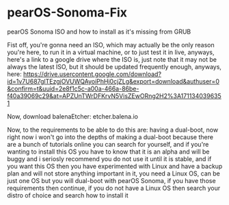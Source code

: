 # pearOS-Sonoma-Fix
pearOS Sonoma ISO and how to install as it's missing from GRUB

Fist off, you're gonna need an ISO, which may actually be the only reason you're here, to run it in a virtual machine, or to just test it in live, anyways, here's a link to a google drive where the ISO is, just note that it may not be always the latest ISO, but it should be updated frequently enough, anyways, here: https://drive.usercontent.google.com/download?id=1v7U687glTEzgjOVUWQAyoiPhHj0cjZLg&export=download&authuser=0&confirm=t&uuid=2e8f1c5c-a00a-466a-86be-f40a39069c29&at=APZUnTWrDFKrvN5VisZEwORng2H2%3A1711340396351

Now, download balenaEtcher: etcher.balena.io

Now, to the requirements to be able to do this are: having a dual-boot, now right now i won't go into the depths of making a dual-boot because there are a bunch of tutorials online you can search for yourself, and if you're wanting to install this OS you have to know that it is an alpha and will be buggy and i seriosly recommend you do not use it until it is stable, and if you want this OS then you have experimented with Linux and have a backup plan and will not store anything important in it, you need a Linux OS, can be just one OS but you will dual-boot with pearOS Sonoma, if you have those requirements then continue, if you do not have a Linux OS then search your distro of choice and search how to install it
